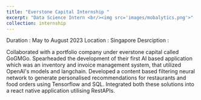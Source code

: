 ```yaml
---
title: "Everstone Capital Internship "
excerpt: "Data Science Intern <br/><img src='images/mobalytics.png'>"
collection: internship
---
```


Duration : May to August 2023
Location : Singapore
Desrciption : 

Collaborated with a portfolio company under everstone capital called GoGMGo. Spearheaded the development of their first AI based application which was an inventory and invoice management system, that utilized OpenAI's models and langchain. 
Developed a content based filtering neural network to generate personalised recommendations for restaurants and food orders using Tensorflow and SQL. Integrated both these solutions into a react native application utilising RestAPIs.
